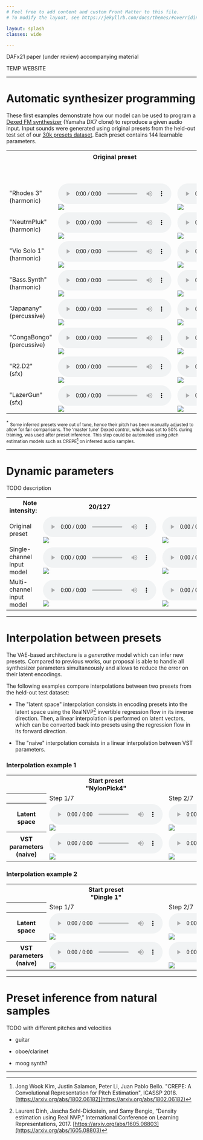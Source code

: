 ```yaml
---
# Feel free to add content and custom Front Matter to this file.
# To modify the layout, see https://jekyllrb.com/docs/themes/#overriding-theme-defaults

layout: splash
classes: wide

---
```


<link rel="stylesheet" href="assets/css/styles.css">

DAFx21 paper (under review) accompanying material

TEMP WEBSITE

---

# Automatic synthesizer programming

These first examples demonstrate how our model can be used to program a [Dexed FM synthesizer](https://github.com/asb2m10/dexed) (Yamaha DX7 clone) to reproduce a given audio input.
Input sounds were generated using original presets from the held-out test set of our [30k presets dataset](https://github.com/gwendal-lv/preset-gen-vae/blob/main/synth/dexed_presets.sqlite).
Each preset contains 144 learnable parameters.


<!---
Our architecture is based on a spectral convolutional VAE and integrates an additional decoder to perform a regression on synthesizer parameters.
The regression neural network is based on RealNVP [^3] invertible flows.
The general architecture is inspired by Esling et al.[^1], 2020. Modifications and improvements over this original proposal are detailed in our paper.
-->

<div class="figure">
    <table>
        <tr>
            <th></th>
            <th>Original preset</th>
            <th colspan=3 style="text-align: center">Inferred presets <sup>*</sup> </th>
        </tr>
        <tr style="text-align: center">
            <td></td>
            <td></td>
            <td colspan=3>Parameters learnable representation:</td>
        </tr>
        <tr style="text-align: center">
            <td></td>
            <td></td>
            <td>Num only</td>
            <td>NumCat</td>
            <td>NumCat++</td>
        </tr>
        <tr>
            <td>"Rhodes 3"<br/>(harmonic)</td>
            <td>
                <audio controls class=small_control> 
                    <source src="assets/synth_prog/021894_GT_audio.mp3" type="audio/mp3" />
                </audio>
                <br />
                <img src="assets/synth_prog/021894_GT_spec.png"/>
            </td>
            <td>
                <audio controls class=small_control> 
                    <source src="assets/synth_prog/021894_numonly_audio.mp3" type="audio/mp3" />
                </audio>
                <br />
                <img src="assets/synth_prog/021894_numonly_spec.png"/>
            </td>
            <td>-</td>
            <td>
                <audio controls class=small_control> 
                    <source src="assets/synth_prog/021894_numcatpp_audio.mp3" type="audio/mp3" />
                </audio>
                <br />
                <img src="assets/synth_prog/021894_numcatpp_spec.png"/>
            </td>
        </tr>
        <tr>
            <td>"NeutrnPluk"<br/>(harmonic)</td>
            <td>
                <audio controls class=small_control> 
                    <source src="assets/synth_prog/077603_GT_audio.mp3" type="audio/mp3" />
                </audio>
                <br />
                <img src="assets/synth_prog/077603_GT_spec.png"/>
            </td>
            <td>
                <audio controls class=small_control> 
                    <source src="assets/synth_prog/077603_numonly_audio.mp3" type="audio/mp3" />
                </audio>
                <br />
                <img src="assets/synth_prog/077603_numonly_spec.png"/>
            </td>
            <td>-</td>
            <td>
                <audio controls class=small_control> 
                    <source src="assets/synth_prog/077603_numcatpp_audio.mp3" type="audio/mp3" />
                </audio>
                <br />
                <img src="assets/synth_prog/077603_numcatpp_spec.png"/>
            </td>
        </tr>
        <tr>
            <td>"Vio Solo 1"<br/>(harmonic)</td>
            <td>
                <audio controls class=small_control> 
                    <source src="assets/synth_prog/003203_GT_audio.mp3" type="audio/mp3" />
                </audio>
                <br />
                <img src="assets/synth_prog/003203_GT_spec.png"/>
            </td>
            <td>
                <audio controls class=small_control> 
                    <source src="assets/synth_prog/003203_numonly_audio.mp3" type="audio/mp3" />
                </audio>
                <br />
                <img src="assets/synth_prog/003203_numonly_spec.png"/>
            </td>
            <td>-</td>
            <td>
                <audio controls class=small_control> 
                    <source src="assets/synth_prog/003203_numcatpp_audio.mp3" type="audio/mp3" />
                </audio>
                <br />
                <img src="assets/synth_prog/003203_numcatpp_spec.png"/>
            </td>
        </tr>
        <tr>
            <td>"Bass.Synth"<br/>(harmonic)</td>
            <td>
                <audio controls class=small_control> 
                    <source src="assets/synth_prog/080440_GT_audio.mp3" type="audio/mp3" />
                </audio>
                <br />
                <img src="assets/synth_prog/080440_GT_spec.png"/>
            </td>
            <td>
                <audio controls class=small_control> 
                    <source src="assets/synth_prog/080440_numonly_audio.mp3" type="audio/mp3" />
                </audio>
                <br />
                <img src="assets/synth_prog/080440_numonly_spec.png"/>
            </td>
            <td>-</td>
            <td>
                <audio controls class=small_control> 
                    <source src="assets/synth_prog/080440_numcatpp_audio.mp3" type="audio/mp3" />
                </audio>
                <br />
                <img src="assets/synth_prog/080440_numcatpp_spec.png"/>
            </td>
        </tr>
        <tr>
            <td>"Japanany"<br/>(percussive)</td>
            <td>
                <audio controls class=small_control> 
                    <source src="assets/synth_prog/080737_GT_audio.mp3" type="audio/mp3" />
                </audio>
                <br />
                <img src="assets/synth_prog/080737_GT_spec.png"/>
            </td>
            <td>
                <audio controls class=small_control> 
                    <source src="assets/synth_prog/080737_numonly_audio.mp3" type="audio/mp3" />
                </audio>
                <br />
                <img src="assets/synth_prog/080737_numonly_spec.png"/>
            </td>
            <td>-</td>
            <td>
                <audio controls class=small_control> 
                    <source src="assets/synth_prog/080737_numcatpp_audio.mp3" type="audio/mp3" />
                </audio>
                <br />
                <img src="assets/synth_prog/080737_numcatpp_spec.png"/>
            </td>
        </tr>
        <tr>
            <td>"CongaBongo"<br/>(percussive)</td>
            <td>
                <audio controls class=small_control> 
                    <source src="assets/synth_prog/002094_GT_audio.mp3" type="audio/mp3" />
                </audio>
                <br />
                <img src="assets/synth_prog/002094_GT_spec.png"/>
            </td>
            <td>
                <audio controls class=small_control> 
                    <source src="assets/synth_prog/002094_numonly_audio.mp3" type="audio/mp3" />
                </audio>
                <br />
                <img src="assets/synth_prog/002094_numonly_spec.png"/>
            </td>
            <td>-</td>
            <td>
                <audio controls class=small_control> 
                    <source src="assets/synth_prog/002094_numcatpp_audio.mp3" type="audio/mp3" />
                </audio>
                <br />
                <img src="assets/synth_prog/002094_numcatpp_spec.png"/>
            </td>
        </tr>
        <!-- 
        <tr>
            <td>"DigiPerc."<br/>(percussive)</td>
            <td>
                <audio controls class=small_control> 
                    <source src="assets/synth_prog/080614_GT_audio.mp3" type="audio/mp3" />
                </audio>
                <br />
                <img src="assets/synth_prog/080614_GT_spec.png"/>
            </td>
            <td>-</td>
            <td>-</td>
            <td>
                <audio controls class=small_control> 
                    <source src="assets/synth_prog/080614_numcatpp_audio.mp3" type="audio/mp3" />
                </audio>
                <br />
                <img src="assets/synth_prog/080614_numcatpp_spec.png"/>
            </td>
        </tr>  -->
        <tr> <!-- Use HQ .wav files for SFX -->
            <td>"R2.D2"<br/>(sfx)</td>
            <td>
                <audio controls class=small_control> 
                    <source src="assets/synth_prog/080285_GT_audio.wav" type="audio/wav" />
                </audio>
                <br />
                <img src="assets/synth_prog/080285_GT_spec.png"/>
            </td>
            <td>
                <audio controls class=small_control> 
                    <source src="assets/synth_prog/080285_numonly_audio.wav" type="audio/wav" />
                </audio>
                <br />
                <img src="assets/synth_prog/080285_numonly_spec.png"/>
            </td>
            <td>-</td>
            <td>
                <audio controls class=small_control> 
                    <source src="assets/synth_prog/080285_numcatpp_audio.wav" type="audio/wav" />
                </audio>
                <br />
                <img src="assets/synth_prog/080285_numcatpp_spec.png"/>
            </td>
        </tr>
        <tr>
            <td>"LazerGun"<br/>(sfx)</td>
            <td>
                <audio controls class=small_control> 
                    <source src="assets/synth_prog/074754_GT_audio.wav" type="audio/wav" />
                </audio>
                <br />
                <img src="assets/synth_prog/074754_GT_spec.png"/>
            </td>
            <td>
                <audio controls class=small_control> 
                    <source src="assets/synth_prog/074754_numonly_audio.wav" type="audio/wav" />
                </audio>
                <br />
                <img src="assets/synth_prog/074754_numonly_spec.png"/>
            </td>
            <td>-</td>
            <td>
                <audio controls class=small_control> 
                    <source src="assets/synth_prog/074754_numcatpp_audio.wav" type="audio/wav" />
                </audio>
                <br />
                <img src="assets/synth_prog/074754_numcatpp_spec.png"/>
            </td>
        </tr>
    </table>
</div>

<sup>*</sup> <small>Some inferred presets were out of tune, hence their pitch has been manually adjusted to allow for fair comparisons.
The 'master tune' Dexed control, which was set to 50% during training, was used after preset inference.
This step could be automated using pitch estimation models such as CREPE[^2] on inferred audio samples.</small>

---
# Dynamic parameters

TODO description

<div class="figure">
    <table>
        <tr>
            <th style="text-align: right">Note intensity: </th>
            <th style="text-align: center">20/127</th>
            <th style="text-align: center">64/127</th>
            <th style="text-align: center">127/127</th>
        </tr>
        <tr>
            <td>Original<br/>preset</td>
            <td>
                <audio controls class=small_control> 
                    <source src="assets/dynamic_prog/midi_velocity/074483_GT_midi_060_020_audio.mp3" type="audio/mp3" />
                </audio>
                <br />
                <img src="assets/dynamic_prog/midi_velocity/074483_GT_midi_060_020_spec.png"/>
            </td>
            <td>
                <audio controls class=small_control> 
                    <source src="assets/dynamic_prog/midi_velocity/074483_GT_midi_060_064_audio.mp3" type="audio/mp3" />
                </audio>
                <br />
                <img src="assets/dynamic_prog/midi_velocity/074483_GT_midi_060_064_spec.png"/>
            </td>
            <td>
                <audio controls class=small_control> 
                    <source src="assets/dynamic_prog/midi_velocity/074483_GT_midi_060_127_audio.mp3" type="audio/mp3" />
                </audio>
                <br />
                <img src="assets/dynamic_prog/midi_velocity/074483_GT_midi_060_127_spec.png"/>
            </td>
        </tr>
        <tr>
            <td>Single-channel<br/> input model</td>
            <td>
                <audio controls class=small_control> 
                    <source src="assets/dynamic_prog/midi_velocity/074483_1midi_midi_060_020_audio.mp3" type="audio/mp3" />
                </audio>
                <br />
                <img src="assets/dynamic_prog/midi_velocity/074483_1midi_midi_060_020_spec.png"/>
            </td>
            <td>
                <audio controls class=small_control> 
                    <source src="assets/dynamic_prog/midi_velocity/074483_1midi_midi_060_064_audio.mp3" type="audio/mp3" />
                </audio>
                <br />
                <img src="assets/dynamic_prog/midi_velocity/074483_1midi_midi_060_064_spec.png"/>
            </td>
            <td>
                <audio controls class=small_control> 
                    <source src="assets/dynamic_prog/midi_velocity/074483_1midi_midi_060_127_audio.mp3" type="audio/mp3" />
                </audio>
                <br />
                <img src="assets/dynamic_prog/midi_velocity/074483_1midi_midi_060_127_spec.png"/>
            </td>
        </tr>
        <tr>
            <td>Multi-channel<br/> input model</td>
            <td>
                <audio controls class=small_control> 
                    <source src="assets/dynamic_prog/midi_velocity/074483_6stack_midi_060_020_audio.mp3" type="audio/mp3" />
                </audio>
                <br />
                <img src="assets/dynamic_prog/midi_velocity/074483_6stack_midi_060_020_spec.png"/>
            </td>
            <td>
                <audio controls class=small_control> 
                    <source src="assets/dynamic_prog/midi_velocity/074483_6stack_midi_060_064_audio.mp3" type="audio/mp3" />
                </audio>
                <br />
                <img src="assets/dynamic_prog/midi_velocity/074483_6stack_midi_060_064_spec.png"/>
            </td>
            <td>
                <audio controls class=small_control> 
                    <source src="assets/dynamic_prog/midi_velocity/074483_6stack_midi_060_127_audio.mp3" type="audio/mp3" />
                </audio>
                <br />
                <img src="assets/dynamic_prog/midi_velocity/074483_6stack_midi_060_127_spec.png"/>
            </td>
        </tr>
    </table>
</div>

---

# Interpolation between presets

The VAE-based architecture is a *generative* model which can infer new presets.
Compared to previous works, our proposal is able to handle all synthesizer parameters simultaneously and allows to reduce the error on their latent encodings.

The following examples compare interpolations between two presets from the held-out test dataset:

- The "latent space" interpolation consists in encoding presets into the latent space using the RealNVP[^3] invertible regression flow in its inverse direction.
Then, a linear interpolation is performed on latent vectors, which can be converted back into presets using the regression flow in its forward direction.

- The "naive" interpolation consists in a linear interpolation between VST parameters.

### Interpolation example 1

<div class="figure">
    <table>
        <tr>
            <th></th>
            <th>Start preset<br/>"NylonPick4"</th>
            <th></th>
            <th></th>
            <th></th>
            <th></th>
            <th></th>
            <th>End preset<br />"FmRhodes14"</th>
        </tr>
        <tr>
            <th></th>
            <td>Step 1/7</td>
            <td>Step 2/7</td>
            <td>Step 3/7</td>
            <td>Step 4/7</td>
            <td>Step 5/7</td>
            <td>Step 6/7</td>
            <td>Step 7/7</td>
        </tr>
        <tr> <!-- zK interp -->
            <th scope="row">
                Latent <br/>space
            </th>
            <td>
                <audio controls class=small_control> 
                    <source src="assets/interpolation/055577to076380_zK_audio0.mp3" type="audio/mp3" />
                </audio>
                <br />
                <img src="assets/interpolation/055577to076380_zK_spec0.png"/>
            </td>
            <td>
                <audio controls="" class=small_control> 
                    <source src="assets/interpolation/055577to076380_zK_audio1.mp3" type="audio/mp3" />
                </audio><br/>
                <img src="assets/interpolation/055577to076380_zK_spec1.png"/>
            </td>
            <td>
                <audio controls="" class=small_control> 
                    <source src="assets/interpolation/055577to076380_zK_audio2.mp3" type="audio/mp3" />
                </audio><br/>
                <img src="assets/interpolation/055577to076380_zK_spec2.png"/>
            </td>
            <td>
                <audio controls="" class=small_control> 
                    <source src="assets/interpolation/055577to076380_zK_audio3.mp3" type="audio/mp3" />
                </audio><br/>
                <img src="assets/interpolation/055577to076380_zK_spec3.png"/>
            </td>
            <td>
                <audio controls="" class=small_control> 
                    <source src="assets/interpolation/055577to076380_zK_audio4.mp3" type="audio/mp3" />
                </audio><br/>
                <img src="assets/interpolation/055577to076380_zK_spec4.png"/>
            </td>
            <td>
                <audio controls="" class=small_control> 
                    <source src="assets/interpolation/055577to076380_zK_audio5.mp3" type="audio/mp3" />
                </audio><br/>
                <img src="assets/interpolation/055577to076380_zK_spec5.png"/>
            </td>
            <td>
                <audio controls="" class=small_control> 
                    <source src="assets/interpolation/055577to076380_zK_audio6.mp3" type="audio/mp3" />
                </audio><br/>
                <img src="assets/interpolation/055577to076380_zK_spec6.png"/>
            </td>
        </tr>
        <tr> <!-- naive interp -->
            <th scope="row">
                VST parameters<br/> (naive)
            </th>
            <td>
                <audio controls="" class=small_control> 
                    <source src="assets/interpolation/055577to076380_naive_audio0.mp3" type="audio/mp3" />
                </audio> <br/>
                <img src="assets/interpolation/055577to076380_naive_spec0.png"/>
            </td>
            <td>
                <audio controls="" class=small_control> 
                    <source src="assets/interpolation/055577to076380_naive_audio1.mp3" type="audio/mp3" />
                </audio><br/>
                <img src="assets/interpolation/055577to076380_naive_spec1.png"/>
            </td>
            <td>
                <audio controls="" class=small_control> 
                    <source src="assets/interpolation/055577to076380_naive_audio2.mp3" type="audio/mp3" />
                </audio><br/>
                <img src="assets/interpolation/055577to076380_naive_spec2.png"/>
            </td>
            <td>
                <audio controls="" class=small_control> 
                    <source src="assets/interpolation/055577to076380_naive_audio3.mp3" type="audio/mp3" />
                </audio><br/>
                <img src="assets/interpolation/055577to076380_naive_spec3.png"/>
            </td>
            <td>
                <audio controls="" class=small_control> 
                    <source src="assets/interpolation/055577to076380_naive_audio4.mp3" type="audio/mp3" />
                </audio><br/>
                <img src="assets/interpolation/055577to076380_naive_spec4.png"/>
            </td>
            <td>
                <audio controls="" class=small_control> 
                    <source src="assets/interpolation/055577to076380_naive_audio5.mp3" type="audio/mp3" />
                </audio><br/>
                <img src="assets/interpolation/055577to076380_naive_spec5.png"/>
            </td>
            <td>
                <audio controls="" class=small_control> 
                    <source src="assets/interpolation/055577to076380_naive_audio6.mp3" type="audio/mp3" />
                </audio><br/>
                <img src="assets/interpolation/055577to076380_naive_spec6.png"/>
            </td>
        </tr>
    </table>
</div>

### Interpolation example 2

<div class="figure">
    <table>
        <tr>
            <th></th>
            <th>Start preset<br/>"Dingle 1"</th>
            <th></th>
            <th></th>
            <th></th>
            <th></th>
            <th></th>
            <th>End preset<br />"Get it"</th>
        </tr>
        <tr>
            <th></th>
            <td>Step 1/7</td>
            <td>Step 2/7</td>
            <td>Step 3/7</td>
            <td>Step 4/7</td>
            <td>Step 5/7</td>
            <td>Step 6/7</td>
            <td>Step 7/7</td>
        </tr>
        <tr> <!-- zK interp -->
            <th scope="row">
                Latent <br/>space
            </th>
            <td>
                <audio controls class=small_control> 
                    <source src="assets/interpolation/000348to004018_zK_audio0.mp3" type="audio/mp3" />
                </audio>
                <br />
                <img src="assets/interpolation/000348to004018_zK_spec0.png"/>
            </td>
            <td>
                <audio controls="" class=small_control> 
                    <source src="assets/interpolation/000348to004018_zK_audio1.mp3" type="audio/mp3" />
                </audio><br/>
                <img src="assets/interpolation/000348to004018_zK_spec1.png"/>
            </td>
            <td>
                <audio controls="" class=small_control> 
                    <source src="assets/interpolation/000348to004018_zK_audio2.mp3" type="audio/mp3" />
                </audio><br/>
                <img src="assets/interpolation/000348to004018_zK_spec2.png"/>
            </td>
            <td>
                <audio controls="" class=small_control> 
                    <source src="assets/interpolation/000348to004018_zK_audio3.mp3" type="audio/mp3" />
                </audio><br/>
                <img src="assets/interpolation/000348to004018_zK_spec3.png"/>
            </td>
            <td>
                <audio controls="" class=small_control> 
                    <source src="assets/interpolation/000348to004018_zK_audio4.mp3" type="audio/mp3" />
                </audio><br/>
                <img src="assets/interpolation/000348to004018_zK_spec4.png"/>
            </td>
            <td>
                <audio controls="" class=small_control> 
                    <source src="assets/interpolation/000348to004018_zK_audio5.mp3" type="audio/mp3" />
                </audio><br/>
                <img src="assets/interpolation/000348to004018_zK_spec5.png"/>
            </td>
            <td>
                <audio controls="" class=small_control> 
                    <source src="assets/interpolation/000348to004018_zK_audio6.mp3" type="audio/mp3" />
                </audio><br/>
                <img src="assets/interpolation/000348to004018_zK_spec6.png"/>
            </td>
        </tr>
        <tr> <!-- naive interp -->
            <th scope="row">
                VST parameters<br/> (naive)
            </th>
            <td>
                <audio controls="" class=small_control> 
                    <source src="assets/interpolation/000348to004018_naive_audio0.mp3" type="audio/mp3" />
                </audio> <br/>
                <img src="assets/interpolation/000348to004018_naive_spec0.png"/>
            </td>
            <td>
                <audio controls="" class=small_control> 
                    <source src="assets/interpolation/000348to004018_naive_audio1.mp3" type="audio/mp3" />
                </audio><br/>
                <img src="assets/interpolation/000348to004018_naive_spec1.png"/>
            </td>
            <td>
                <audio controls="" class=small_control> 
                    <source src="assets/interpolation/000348to004018_naive_audio2.mp3" type="audio/mp3" />
                </audio><br/>
                <img src="assets/interpolation/000348to004018_naive_spec2.png"/>
            </td>
            <td>
                <audio controls="" class=small_control> 
                    <source src="assets/interpolation/000348to004018_naive_audio3.mp3" type="audio/mp3" />
                </audio><br/>
                <img src="assets/interpolation/000348to004018_naive_spec3.png"/>
            </td>
            <td>
                <audio controls="" class=small_control> 
                    <source src="assets/interpolation/000348to004018_naive_audio4.mp3" type="audio/mp3" />
                </audio><br/>
                <img src="assets/interpolation/000348to004018_naive_spec4.png"/>
            </td>
            <td>
                <audio controls="" class=small_control> 
                    <source src="assets/interpolation/000348to004018_naive_audio5.mp3" type="audio/mp3" />
                </audio><br/>
                <img src="assets/interpolation/000348to004018_naive_spec5.png"/>
            </td>
            <td>
                <audio controls="" class=small_control> 
                    <source src="assets/interpolation/000348to004018_naive_audio6.mp3" type="audio/mp3" />
                </audio><br/>
                <img src="assets/interpolation/000348to004018_naive_spec6.png"/>
            </td>
        </tr>
    </table>
</div>


---
# Preset inference from natural samples

TODO with different pitches and velocities

- guitar 
- oboe/clarinet

- moog synth?


---

[^1]: Philippe Esling, Naotake Masuda, Adrien Bardet, Romeo Despres, and Axel Chemla-Romeu-Santos, “Flow synthesizer: Universal audio synthesizer control with normalizing flows,” Applied Sciences, vol. 10, no. 1, pp. 302, 2020. Originally published as a DAFx19 conference paper: [https://arxiv.org/abs/1907.00971](https://arxiv.org/abs/1907.00971)
[^2]: Jong Wook Kim, Justin Salamon, Peter Li, Juan Pablo Bello. "CREPE: A Convolutional Representation for Pitch Estimation", ICASSP 2018. [https://arxiv.org/abs/1802.06182](https://arxiv.org/abs/1802.06182)
[^3]: Laurent Dinh, Jascha Sohl-Dickstein, and Samy Bengio, “Density estimation using Real NVP,” International Conference on Learning Representations, 2017. [https://arxiv.org/abs/1605.08803](https://arxiv.org/abs/1605.08803)

